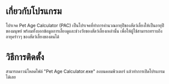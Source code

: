 #  เกี่ยวกับโปรแกรม

โปรเจค Pet Age Calculator (PAC)  เป็นโปรเจคที่ทำการคำนวณอายุปีของสัตว์เลี้ยงให้เป็นอายุปีของมนุษย์ พร้อมทั้งบอกข้อมูลการเลี้ยงดูและช่วงวัยของสัตว์เลี้ยงเหล่านั้น เพื่อให้ผู้ใช้สามารถทราบถึงอายุคร่าวๆ ของสัตว์เลี้ยงของตนได้

# วิธีการติดตั้ง

สามารถดาวน์โหลดไฟล์ "Pet Age Calculator.exe" ลงบนคอมพิวเตอร์ แล้วทำการเปิดโปรแกรมได้เลย 

